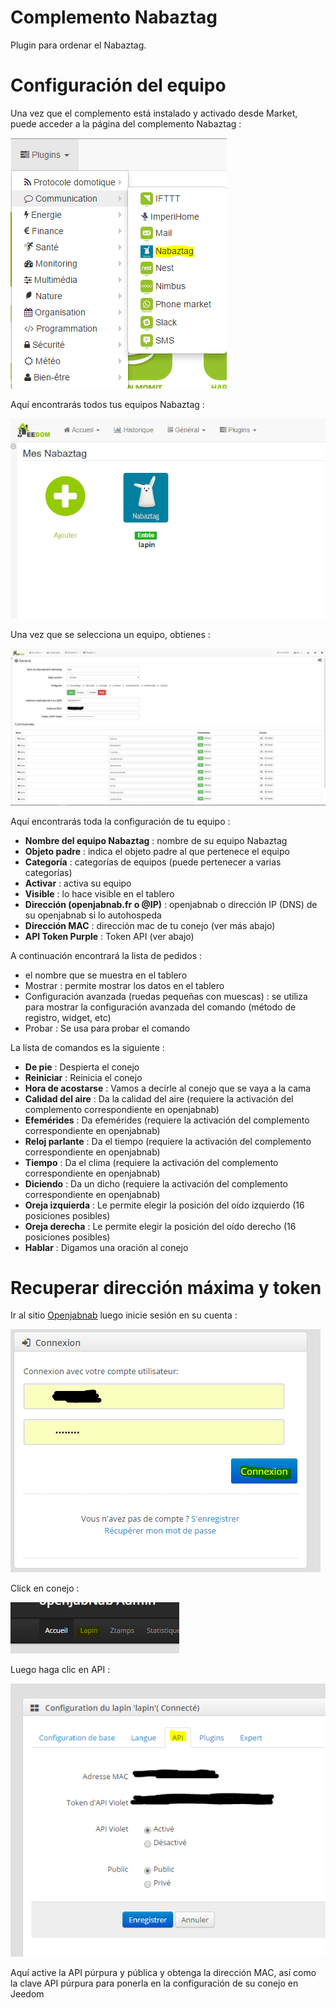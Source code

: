 # Complemento Nabaztag

Plugin para ordenar el Nabaztag.

# Configuración del equipo 

Una vez que el complemento está instalado y activado desde Market, puede acceder a la página del complemento Nabaztag :

![nabaztag1](../images/nabaztag1.png)

Aquí encontrarás todos tus equipos Nabaztag :

![nabaztag2](../images/nabaztag2.png)

Una vez que se selecciona un equipo, obtienes :

![nabaztag3](../images/nabaztag3.png)

Aquí encontrarás toda la configuración de tu equipo :

-   **Nombre del equipo Nabaztag** : nombre de su equipo Nabaztag
-   **Objeto padre** : indica el objeto padre al que pertenece el equipo
-   **Categoría** : categorías de equipos (puede pertenecer a varias categorías)
-   **Activar** : activa su equipo
-   **Visible** : lo hace visible en el tablero
-   **Dirección (openjabnab.fr o @IP)** : openjabnab o dirección IP (DNS) de su openjabnab si lo autohospeda
-   **Dirección MAC** : dirección mac de tu conejo (ver más abajo)
-   **API Token Purple** : Token API (ver abajo)

A continuación encontrará la lista de pedidos :

-   el nombre que se muestra en el tablero
-   Mostrar : permite mostrar los datos en el tablero
-   Configuración avanzada (ruedas pequeñas con muescas) : se utiliza para mostrar la configuración avanzada del comando (método de registro, widget, etc)
-   Probar : Se usa para probar el comando

La lista de comandos es la siguiente :

-   **De pie** : Despierta el conejo
-   **Reiniciar** : Reinicia el conejo
-   **Hora de acostarse** : Vamos a decirle al conejo que se vaya a la cama
-   **Calidad del aire** : Da la calidad del aire (requiere la activación del complemento correspondiente en openjabnab)
-   **Efemérides** : Da efemérides (requiere la activación del complemento correspondiente en openjabnab)
-   **Reloj parlante** : Da el tiempo (requiere la activación del complemento correspondiente en openjabnab)
-   **Tiempo** : Da el clima (requiere la activación del complemento correspondiente en openjabnab)
-   **Diciendo** : Da un dicho (requiere la activación del complemento correspondiente en openjabnab)
-   **Oreja izquierda** : Le permite elegir la posición del oído izquierdo (16 posiciones posibles)
-   **Oreja derecha** : Le permite elegir la posición del oído derecho (16 posiciones posibles)
-   **Hablar** : Digamos una oración al conejo

# Recuperar dirección máxima y token 

Ir al sitio [Openjabnab](http://openjabnab.fr/ojn_admin/index.php) luego inicie sesión en su cuenta :

![nabaztag4](../images/nabaztag4.png)

Click en conejo :

![nabaztag5](../images/nabaztag5.png)

Luego haga clic en API :

![nabaztag6](../images/nabaztag6.png)

Aquí active la API púrpura y pública y obtenga la dirección MAC, así como la clave API púrpura para ponerla en la configuración de su conejo en Jeedom
